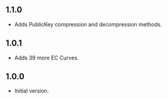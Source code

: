 ## 1.1.0

- Adds PublicKey compression and decompression methods.

## 1.0.1

- Adds 39 more EC Curves.

## 1.0.0

- Initial version.
